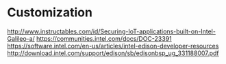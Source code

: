 Customization
==

http://www.instructables.com/id/Securing-IoT-applications-built-on-Intel-Galileo-a/
https://communities.intel.com/docs/DOC-23391
https://software.intel.com/en-us/articles/intel-edison-developer-resources
http://download.intel.com/support/edison/sb/edisonbsp_ug_331188007.pdf

